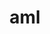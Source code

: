 ---
title: "aml"
layout: cache
categories: [package, develop-2024-03-10]
meta: {"versions": ["0.2.1"], "compilers": ["cce@=15.0.1", "gcc@=10.3.0", "gcc@=11.4.0", "gcc@=9.4.0", "oneapi@=2024.0.0"], "oss": ["rhel8", "sle_hpc15", "ubuntu20.04", "ubuntu22.04"], "platforms": ["linux"], "targets": ["neoverse_v1", "neoverse_v2", "ppc64le", "x86_64_v3", "x86_64_v4", "zen4"], "stacks": ["e4s", "e4s-cray-rhel", "e4s-cray-sles", "e4s-neoverse-v2", "e4s-neoverse_v1", "e4s-oneapi", "e4s-power", "root"], "num_specs": 8, "num_specs_by_stack": {"root": 8, "e4s-cray-rhel": 1, "e4s-cray-sles": 1, "e4s-power": 1, "e4s-neoverse_v1": 1, "e4s-neoverse-v2": 1, "e4s": 1, "e4s-oneapi": 2}}
spec_details: [{"hash": "4xabmkovzgkufcqot46gj7nm7k5lpttw", "compiler": "cce@=15.0.1", "versions": ["0.2.1"], "os": "rhel8", "platform": "linux", "target": "zen4", "variants": ["build_system=autotools", "~cuda", "~hip", "hip-platform=none", "+hwloc", "~opencl", "~ze"], "stacks": ["root", "e4s-cray-rhel"], "size": "-", "tarball": "https://binaries.spack.io/releases/develop-2024-03-10/build_cache/linux-rhel8-zen4/cce-15.0.1/aml-0.2.1/linux-rhel8-zen4-cce-15.0.1-aml-0.2.1-4xabmkovzgkufcqot46gj7nm7k5lpttw.spack"}, {"hash": "fsgvwljdic5c47qcieldia4wxw5y4das", "compiler": "gcc@=10.3.0", "versions": ["0.2.1"], "os": "sle_hpc15", "platform": "linux", "target": "x86_64_v4", "variants": ["build_system=autotools", "~cuda", "~hip", "hip-platform=none", "+hwloc", "~opencl", "~ze"], "stacks": ["root", "e4s-cray-sles"], "size": "-", "tarball": "https://binaries.spack.io/releases/develop-2024-03-10/build_cache/linux-sle_hpc15-x86_64_v4/gcc-10.3.0/aml-0.2.1/linux-sle_hpc15-x86_64_v4-gcc-10.3.0-aml-0.2.1-fsgvwljdic5c47qcieldia4wxw5y4das.spack"}, {"hash": "lgtfshwxxmachlpfjmneppxkl5k3ddas", "compiler": "gcc@=9.4.0", "versions": ["0.2.1"], "os": "ubuntu20.04", "platform": "linux", "target": "ppc64le", "variants": ["build_system=autotools", "~cuda", "~hip", "hip-platform=none", "+hwloc", "~opencl", "~ze"], "stacks": ["e4s-power", "root"], "size": "-", "tarball": "https://binaries.spack.io/releases/develop-2024-03-10/build_cache/linux-ubuntu20.04-ppc64le/gcc-9.4.0/aml-0.2.1/linux-ubuntu20.04-ppc64le-gcc-9.4.0-aml-0.2.1-lgtfshwxxmachlpfjmneppxkl5k3ddas.spack"}, {"hash": "zlvwqp4m22kiqxyyypai75w4u77cafpv", "compiler": "gcc@=11.4.0", "versions": ["0.2.1"], "os": "ubuntu22.04", "platform": "linux", "target": "neoverse_v1", "variants": ["build_system=autotools", "~cuda", "~hip", "hip-platform=none", "+hwloc", "~opencl", "~ze"], "stacks": ["root", "e4s-neoverse_v1"], "size": "-", "tarball": "https://binaries.spack.io/releases/develop-2024-03-10/build_cache/linux-ubuntu22.04-neoverse_v1/gcc-11.4.0/aml-0.2.1/linux-ubuntu22.04-neoverse_v1-gcc-11.4.0-aml-0.2.1-zlvwqp4m22kiqxyyypai75w4u77cafpv.spack"}, {"hash": "z2oeq4ljffvhqiex64ra3zxln5relqak", "compiler": "gcc@=11.4.0", "versions": ["0.2.1"], "os": "ubuntu22.04", "platform": "linux", "target": "neoverse_v2", "variants": ["build_system=autotools", "~cuda", "~hip", "hip-platform=none", "+hwloc", "~opencl", "~ze"], "stacks": ["e4s-neoverse-v2", "root"], "size": "-", "tarball": "https://binaries.spack.io/releases/develop-2024-03-10/build_cache/linux-ubuntu22.04-neoverse_v2/gcc-11.4.0/aml-0.2.1/linux-ubuntu22.04-neoverse_v2-gcc-11.4.0-aml-0.2.1-z2oeq4ljffvhqiex64ra3zxln5relqak.spack"}, {"hash": "odily7wql37rczwnhljiojpdoslrqsk3", "compiler": "gcc@=11.4.0", "versions": ["0.2.1"], "os": "ubuntu22.04", "platform": "linux", "target": "x86_64_v3", "variants": ["build_system=autotools", "~cuda", "~hip", "hip-platform=none", "+hwloc", "~opencl", "~ze"], "stacks": ["root", "e4s"], "size": "-", "tarball": "https://binaries.spack.io/releases/develop-2024-03-10/build_cache/linux-ubuntu22.04-x86_64_v3/gcc-11.4.0/aml-0.2.1/linux-ubuntu22.04-x86_64_v3-gcc-11.4.0-aml-0.2.1-odily7wql37rczwnhljiojpdoslrqsk3.spack"}, {"hash": "zauroutrjstu4zg4fknvwstvszuriyop", "compiler": "oneapi@=2024.0.0", "versions": ["0.2.1"], "os": "ubuntu22.04", "platform": "linux", "target": "x86_64_v3", "variants": ["build_system=autotools", "~cuda", "~hip", "hip-platform=none", "+hwloc", "~opencl", "~ze"], "stacks": ["e4s-oneapi", "root"], "size": "-", "tarball": "https://binaries.spack.io/releases/develop-2024-03-10/build_cache/linux-ubuntu22.04-x86_64_v3/oneapi-2024.0.0/aml-0.2.1/linux-ubuntu22.04-x86_64_v3-oneapi-2024.0.0-aml-0.2.1-zauroutrjstu4zg4fknvwstvszuriyop.spack"}, {"hash": "5fonjks3pzvyvbufvnf7yxjzmpbakq5c", "compiler": "oneapi@=2024.0.0", "versions": ["0.2.1"], "os": "ubuntu22.04", "platform": "linux", "target": "x86_64_v3", "variants": ["build_system=autotools", "~cuda", "~hip", "hip-platform=none", "+hwloc", "~opencl", "+ze"], "stacks": ["e4s-oneapi", "root"], "size": "-", "tarball": "https://binaries.spack.io/releases/develop-2024-03-10/build_cache/linux-ubuntu22.04-x86_64_v3/oneapi-2024.0.0/aml-0.2.1/linux-ubuntu22.04-x86_64_v3-oneapi-2024.0.0-aml-0.2.1-5fonjks3pzvyvbufvnf7yxjzmpbakq5c.spack"}]
---